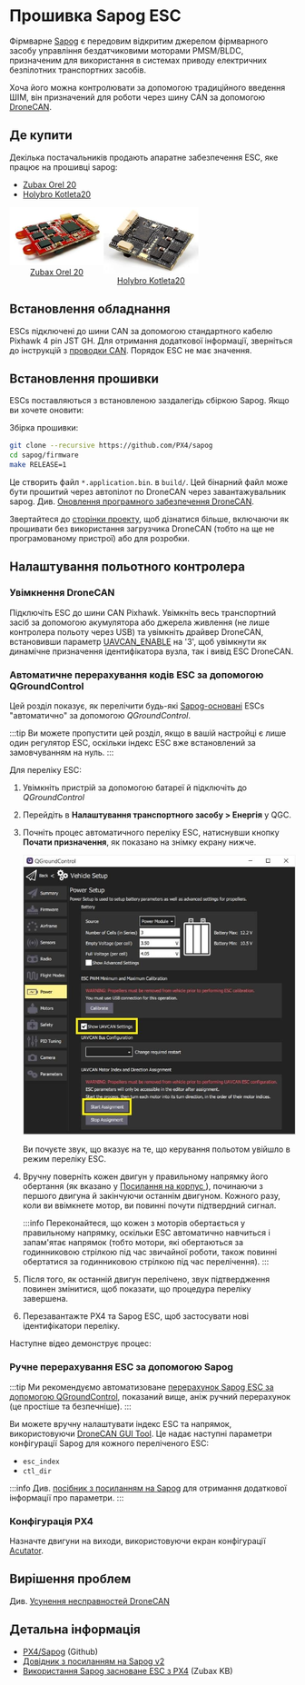 # Прошивка Sapog ESC

Фірмварне [Sapog](https://github.com/PX4/sapog#px4-sapog) є передовим відкритим джерелом фірмварного засобу управління бездатчиковими моторами PMSM/BLDC, призначеним для використання в системах приводу електричних безпілотних транспортних засобів.

Хоча його можна контролювати за допомогою традиційного введення ШІМ, він призначений для роботи через шину CAN за допомогою [DroneCAN](index.md).

## Де купити

Декілька постачальників продають апаратне забезпечення ESC, яке працює на прошивці sapog:

- [Zubax Orel 20](https://zubax.com/products/orel_20)
- [Holybro Kotleta20](https://holybro.com/products/kotleta20)

<style>
#image_container {
  height: 100%;
  width: 100%;
  display: flex;
}
.image_column {
  width: 33%;
  text-align: center;
}

</style>

<div id="image_container">
  <div class="image_column">
  <img src="../../assets/peripherals/esc_uavcan_zubax_orel20/orel20_top.jpg" alt="Orel20 - Top"/><br><a href="https://zubax.com/products/orel_20">Zubax Orel 20</a>
  </div>
  <div class="image_column">
    <img src="../../assets/peripherals/esc_uavcan_holybro_kotleta20/kotleta20_top.jpg" alt="Holybro Kotleta20 top" /><br><a href="https://holybro.com/products/kotleta20">Holybro Kotleta20</a>
  </div>
</div>

## Встановлення обладнання

ESCs підключені до шини CAN за допомогою стандартного кабелю Pixhawk 4 pin JST GH. Для отримання додаткової інформації, зверніться до інструкцій з [проводки CAN](../can/index.md#wiring). Порядок ESC не має значення.

## Встановлення прошивки

ESCs поставляються з встановленою заздалегідь ​​сбіркою Sapog. Якщо ви хочете оновити:

Збірка прошивки:

```sh
git clone --recursive https://github.com/PX4/sapog
cd sapog/firmware
make RELEASE=1
```

Це створить файл `*.application.bin`. в `build/`. Цей бінарний файл може бути прошитий через автопілот по DroneCAN через завантажувальник sapog. Див. [Оновлення програмного забезпечення DroneCAN](index.md#firmware-update).

Звертайтеся до [сторінки проекту](https://github.com/PX4/sapog), щоб дізнатися більше, включаючи як прошивати без використання загрузчика DroneCAN (тобто на ще не програмованому пристрої) або для розробки.

## Налаштування польотного контролера

### Увімкнення DroneCAN

Підключіть ESC до шини CAN Pixhawk. Увімкніть весь транспортний засіб за допомогою акумулятора або джерела живлення (не лише контролера польоту через USB) та увімкніть драйвер DroneCAN, встановивши параметр [UAVCAN_ENABLE](../advanced_config/parameter_reference.md#UAVCAN_ENABLE) на '3', щоб увімкнути як динамічне призначення ідентифікатора вузла, так і вивід ESC DroneCAN.

### Автоматичне перерахування кодів ESC за допомогою QGroundControl

Цей розділ показує, як перелічити будь-які [Sapog-основані](https://github.com/PX4/sapog#px4-sapog) ESCs "автоматично" за допомогою _QGroundControl_.

:::tip
Ви можете пропустити цей розділ, якщо в вашій настройці є лише один регулятор ESC, оскільки індекс ESC вже встановлений за замовчуванням на нуль.
:::

Для переліку ESC:

1. Увімкніть пристрій за допомогою батареї й підключіть до _QGroundControl_
2. Перейдіть в **Налаштування транспортного засобу > Енергія** у QGC.
3. Почніть процес автоматичного переліку ESC, натиснувши кнопку **Почати призначення**, як показано на знімку екрану нижче.

   ![QGC - DroneCAN ESC auto-enumeration](../../assets/peripherals/esc_qgc/qgc_uavcan_settings.jpg)

   Ви почуєте звук, що вказує на те, що керування польотом увійшло в режим переліку ESC.

4. Вручну поверніть кожен двигун у правильному напрямку його обертання (як вказано у [Посилання на корпус ](../airframes/airframe_reference.md)), починаючи з першого двигуна й закінчуючи останнім двигуном. Кожного разу, коли ви ввімкнете мотор, ви повинні почути підтвердний сигнал.

   :::info
Переконайтеся, що кожен з моторів обертається у правильному напрямку, оскільки ESC автоматично навчиться і запам'ятає напрямок (тобто мотори, які обертаються за годинниковою стрілкою під час звичайної роботи, також повинні обертатися за годинниковою стрілкою під час перелічення).
:::

5. Після того, як останній двигун перелічено, звук підтвердження повинен змінитися, щоб показати, що процедура переліку завершена.
6. Перезавантажте PX4 та Sapog ESC, щоб застосувати нові ідентифікатори переліку.

Наступне відео демонструє процес:

<lite-youtube videoid="4nSa8tvpbgQ" title="Zubax Orel 20 with PX4 Flight Stack - Auto-enumeration"/>

### Ручне перерахування ESC за допомогою Sapog

:::tip
Ми рекомендуємо автоматизоване [перерахунок Sapog ESC за допомогою QGroundControl](#automatic-esc-enumeration-using-qgroundcontrol), показаний вище, аніж ручний перерахунок (це простіше та безпечніше).
:::

Ви можете вручну налаштувати індекс ESC та напрямок, використовуючи [DroneCAN GUI Tool](https://dronecan.github.io/GUI_Tool/Overview/). Це надає наступні параметри конфігурації Sapog для кожного переліченого ESC:

- `esc_index`
- `ctl_dir`

:::info Див. [посібник з посиланням на Sapog](https://files.zubax.com/products/io.px4.sapog/Sapog_v2_Reference_Manual.pdf) для отримання додаткової інформації про параметри.
:::

### Конфігурація PX4

Назначте двигуни на виходи, використовуючи екран конфігурації [Acutator](../config/actuators.md#actuator-testing).

## Вирішення проблем

Див. [Усунення несправностей DroneCAN](index.md#troubleshooting)

## Детальна інформація

- [PX4/Sapog](https://github.com/PX4/sapog#px4-sapog) (Github)
- [Довідник з посиланням на Sapog v2](https://files.zubax.com/products/io.px4.sapog/Sapog_v2_Reference_Manual.pdf)
- [Використання Sapog засноване ESC з PX4](https://kb.zubax.com/display/MAINKB/Using+Sapog-based+ESC+with+PX4) (Zubax KB)
